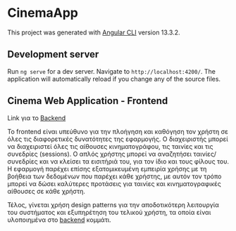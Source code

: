 # CinemaApp

This project was generated with [Angular CLI](https://github.com/angular/angular-cli) version 13.3.2.

## Development server

Run `ng serve` for a dev server. Navigate to `http://localhost:4200/`. The application will automatically reload if you change any of the source files.

## Cinema Web Application - Frontend

Link για το [Backend](https://github.com/George-Anto/cinema_app_backend)

Το frontend είναι υπεύθυνο για την πλοήγηση και καθόγηση τον χρήστη σε όλες τις διαφορετικές δυνατότητες της εφαρμογής.
Ο διαχειριστής μπορεί να διαχειριστεί όλες τις αίθουσες κινηματογράφου, τις ταινίες και τις συνεδρίες (sessions).
Ο απλός χρήστης μπορεί να αναζητήσει ταινίες/συνεδρίες και να κλείσει τα εισιτήριά του, για τον ίδιο και τους φίλους του.
Η εφαρμογή παρέχει επίσης εξατομικευμένη εμπειρία χρήσης με τη βοήθεια των δεδομένων που παρέχει κάθε χρήστης, 
με αυτόν τον τρόπο μπορεί να δώσει καλύτερες προτάσεις για ταινίες και κινηματογραφικές αίθουσες σε κάθε χρήστη.

Τέλος, γίνεται χρήση design patterns για την αποδοτικότερη λειτουργία του συστήματος και εξυπηρέτηση του τελικού χρήστη, τα οποία είναι υλοποιημένα στο [backend](https://github.com/George-Anto/cinema_app_backend) κομμάτι. 
